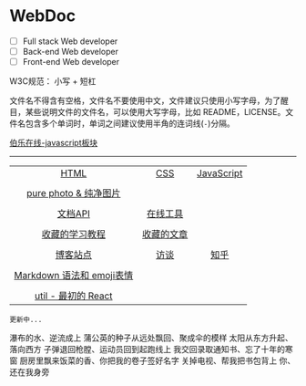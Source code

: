# WebDoc
- [ ] Full stack Web developer
- [ ] Back-end Web developer
- [ ] Front-end Web developer

W3C规范： 小写 + 短杠

文件名不得含有空格，文件名不要使用中文，文件建议只使用小写字母，为了醒目，某些说明文件的文件名，可以使用大写字母，比如 README，LICENSE。文件名包含多个单词时，单词之间建议使用半角的连词线(`-`)分隔。

[伯乐在线-javascript板块](http://web.jobbole.com/category/javascript-2/)

-------------------------------------------------

||||
|:-:|:-:|:-:|
|[HTML](HTML)<br/>|[CSS](CSS)<br/>|[JavaScript](JavaScript)
||||
|[pure photo & 纯净图片](pure-photo)|||
||||
|[文档API](doc-api)<br/>|[在线工具](online-tool)||
||||
|[收藏的学习教程](tutorial)<br/>|[收藏的文章](post)||
||||
|[博客站点](blog)<br/>|[访谈](interview)<br/>|[知乎](zhihu)|
||||
|[Markdown 语法和 emoji表情](github-markdown)<br/>|
||||
|[util - 最初的 React](util)|

```
更新中...
```


瀑布的水、逆流成上
蒲公英的种子从远处飘回、聚成伞的模样
太阳从东方升起、落向西方
子弹退回枪膛、运动员回到起跑线上
我交回录取通知书、忘了十年的寒窗
厨房里飘来饭菜的香、你把我的卷子签好名字
关掉电视、帮我把书包背上
你、还在我身旁

